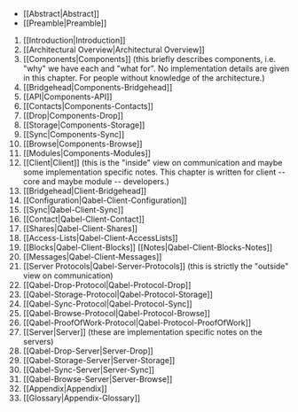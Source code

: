 * [[Abstract|Abstract]]
* [[Preamble|Preamble]]

1. [[Introduction|Introduction]]
2. [[Architectural Overview|Architectural Overview]]
2. [[Components|Components]] (this briefly describes components, i.e. "why" we have each and "what for". No implementation details are given in this chapter. For people without knowledge of the architecture.)
  1. [[Bridgehead|Components-Bridgehead]]
  2. [[API|Components-API]]
  3. [[Contacts|Components-Contacts]]
  4. [[Drop|Components-Drop]]
  5. [[Storage|Components-Storage]]
  6. [[Sync|Components-Sync]]
  7. [[Browse|Components-Browse]]
  8. [[Modules|Components-Modules]]
3. [[Client|Client]] (this is the "inside" view on communication and maybe some implementation specific notes. This chapter is written for client -- core and maybe module -- developers.)
  1. [[Bridgehead|Client-Bridgehead]]
  2. [[Configuration|Qabel-Client-Configuration]]
  3. [[Sync|Qabel-Client-Sync]]
  4. [[Contact|Qabel-Client-Contact]]
  5. [[Shares|Qabel-Client-Shares]]
  6. [[Access-Lists|Qabel-Client-AccessLists]]
  7. [[Blocks|Qabel-Client-Blocks]] [[Notes|Qabel-Client-Blocks-Notes]]
  8. [[Messages|Qabel-Client-Messages]]
4. [[Server Protocols|Qabel-Server-Protocols]] (this is strictly the "outside" view on communication)
  1. [[Qabel-Drop-Protocol|Qabel-Protocol-Drop]]
  2. [[Qabel-Storage-Protocol|Qabel-Protocol-Storage]]
  3. [[Qabel-Sync-Protocol|Qabel-Protocol-Sync]]
  4. [[Qabel-Browse-Protocol|Qabel-Protocol-Browse]]
  5. [[Qabel-ProofOfWork-Protocol|Qabel-Protocol-ProofOfWork]]
5. [[Server|Server]] (these are implementation specific notes on the servers)
  1. [[Qabel-Drop-Server|Server-Drop]]
  2. [[Qabel-Storage-Server|Server-Storage]]
  3. [[Qabel-Sync-Server|Server-Sync]]
  4. [[Qabel-Browse-Server|Server-Browse]]
6. [[Appendix|Appendix]]
  1. [[Glossary|Appendix-Glossary]]
